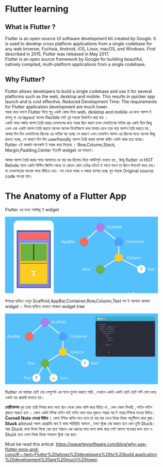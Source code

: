 # Flutter learning

## What is Flutter  ? 
Flutter is an open-source UI software development kit created by Google. It is used to develop cross platform applications from a single codebase for any web browser, Fuchsia, Android, iOS, Linux, macOS, and Windows. First described in 2015, Flutter was released in May 2017.
<br >
Flutter is an open source framework by Google for building beautiful, natively compiled, multi-platform applications from a single codebase.

## Why Flutter?
Flutter allows developers to build a single codebase and use it for several platforms such as the web, desktop and mobile.
This results in quicker app launch and is cost effective. Reduced Development Time: The requirements for Flutter application development are much lower.
<br > 
সহজ করে বললে Flutter দিয়ে শুধু একটা কোড দিয়ে web, desktop and mobile এর জন্য আপস ই বানানু না এর layout অনেক flexible তাই খুব সহজে ডিজাইন করা যায় । 
<br >
একটা সময় পর্জন্ত আপস তৈরি করার ডেভলপের জন্য সহজ ছিল কারণ তখন মোবাইলের সাইজ প্রয় একই ছিল কিন্তু এখন এক একটা আপস তৈরি করতে অনেক অনেক 
ডিবাইজসে কথা মাথায় রেখে তার পরে আপস তৈরি করতে হয় , আবার দিন দিন মোবাইলের স্ক্রিনের এর সাইজ বড় হচ্ছে সে কারণে এখন মোবাইল আপস এর 
স্ক্রিনের মধ্যে অনেক কিছু রাখতে হচ্ছে, সে কারণে দিন দিন userfrendly আপস তৈরি করার ব্যাপক কঠিন একটা কাজ হয়ে যাচ্ছে। 
flutter  এই কাজটা অনেকটা ই সহজ করে দিয়েছে । Row,Colume,Stack,  Margin,Padding,Center ইত্যাদি widget এর মাধ্যমে। 

আবার আপস তৈরি করার সময় আমাদের কে বার বার রিলোড দিয়ে আউটপুট দেখতে হয় , কিন্তু flutter এর HOT Relode নামে একটা বিল্টিন জিনিস আছে 
যা কোডে কোন চেইঞ্জ হইলে ই সাথে সাথে তা স্ক্রিনে উপডেট করে দেয়। যা ডেবলপারের অনেক সময় বাঁচিয়ে দেয়। 
সব থেকে সহজ ও মজার ব্যাপার হচ্ছে খুব সহজে Original source code পাওয়া যায়।
<br >

# The Anatomy of a Flutter App

Flutter এর মধ্যে সবকিছু ই widget

<p align="center">
    <img src="/note/anatomy.png"  alt="mrreiaz">
</p>

উপরের ছবিতে দেখুন Scaffold,AppBar,Container,Row,Column,Text সব ই আলাদা আলাদা  widget । 
নিচের ছবিতে দেখতে পাচ্ছেন widget tree 
<p align="center">
    <img src="/note/widget-tree.png" alt="mrreiaz">
</p>

flutter কে আমারা ছোট দের লেগুসেট এর সাথে তুলনা করতে পারি , যেখানে একটা একটা ছোট ছোট পার্ট 
যোগ করে একটা বড় প্রজেক্ট বানাতে হয়। 

**মোটিভেশন** 
খুব তারা তারি শিখার জন্য অন্য স্থান থেকে কোড কপি করে উচিত না , কেন কোড লিখছি , লাইন লাইন বুজতে পারতে হবে । কোন একটা টপিক লাইন বাই লাইন 
ভাল করে বুজতে পারার পর ই পরের টপিকে যাওয়া উচিত। 
****Cornell Note নেওয়া উচিত ।**** 
কোন টপিক কথিন মনে হলে তা বার বার দেখে নিজে নিজে অনুশীলন করে বুজা। 
**Stuck** allmost সকল প্রোগ্রামিং  জব ই স্তাক পরিস্থিতি আসবে , তখন খুঁজে বের করতে হবে কেন তুমি Stuck। আর Stuck থকে নিজে নিজে বের হতে পারলে 
এক ধরনের ভাল লাগা কাজ করে সেই আনন্দ পাওয়ার জন্য হলে ও Stuck হয়ে গেলে নিজে নিজে সমাধান খুঁজে বের করা। 












Must be read this artical.
https://waverleysoftware.com/blog/why-use-flutter-pros-and-cons/#:~:text=Flutter%20allows%20developers%20to%20build,application%20development%20are%20much%20lower.

<br >
<br >
<br >
<br >


